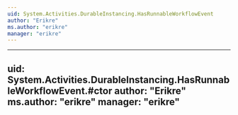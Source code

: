 ```yaml
---
uid: System.Activities.DurableInstancing.HasRunnableWorkflowEvent
author: "Erikre"
ms.author: "erikre"
manager: "erikre"
---
```


---
uid: System.Activities.DurableInstancing.HasRunnableWorkflowEvent.#ctor
author: "Erikre"
ms.author: "erikre"
manager: "erikre"
---
